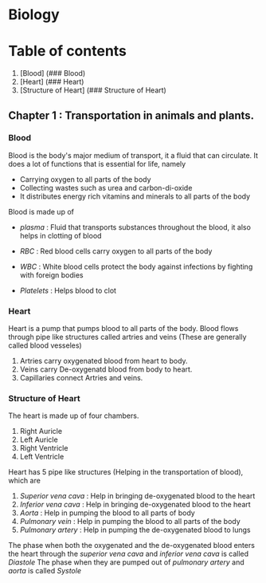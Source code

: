 
# Biology

# Table of contents
1. [Blood] (### Blood)
2. [Heart] (### Heart)
3. [Structure of Heart] (### Structure of Heart)

## Chapter 1 : Transportation in animals and plants.

### Blood
Blood is the body's major medium of transport, it a fluid that can circulate.
It does a lot of functions that is essential for life, namely

* Carrying oxygen to all parts of the body
* Collecting wastes such as urea and carbon-di-oxide
* It distributes energy rich vitamins and minerals to all parts of the body

Blood is made up of

* _plasma_ : Fluid that transports substances throughout the blood, it also helps in clotting of blood

* _RBC_ : Red blood cells carry oxygen to all parts of the body

* _WBC_ : White blood cells protect the body against infections by fighting with foreign bodies

* _Platelets_ : Helps blood to clot

### Heart
Heart is a pump that pumps blood to all parts of the body. Blood flows through pipe
like structures called artries and veins (These are generally called blood vesseles) 

1. Artries carry oxygenated blood from heart to body.
2. Veins carry De-oxygenatd blood from body to heart.
3. Capillaries connect Artries and veins. 


### Structure of Heart
The heart is made up of four chambers.

1. Right Auricle
2. Left Auricle
3. Right Ventricle
4. Left Ventricle

Heart has 5 pipe like structures (Helping in the transportation of blood), which are

1. _Superior vena cava_ : Help in bringing de-oxygenated blood to the heart
2. _Inferior vena cava_ : Help in bringing de-oxygenated blood to the heart
3. _Aorta_ : Help in pumping the blood to all parts of body
4. _Pulmonary vein_ : Help in pumping the blood to all parts of the body
5. _Pulmonary artery_ : Help in pumping the de-oxygenated blood to lungs

The phase when both the oxygenated and the de-oxygenated blood enters the heart through the _superior vena cava_ and _inferior vena cava_ is called *Diastole*
The phase when they are pumped out of _pulmonary artery_ and _aorta_ is called *Systole*

